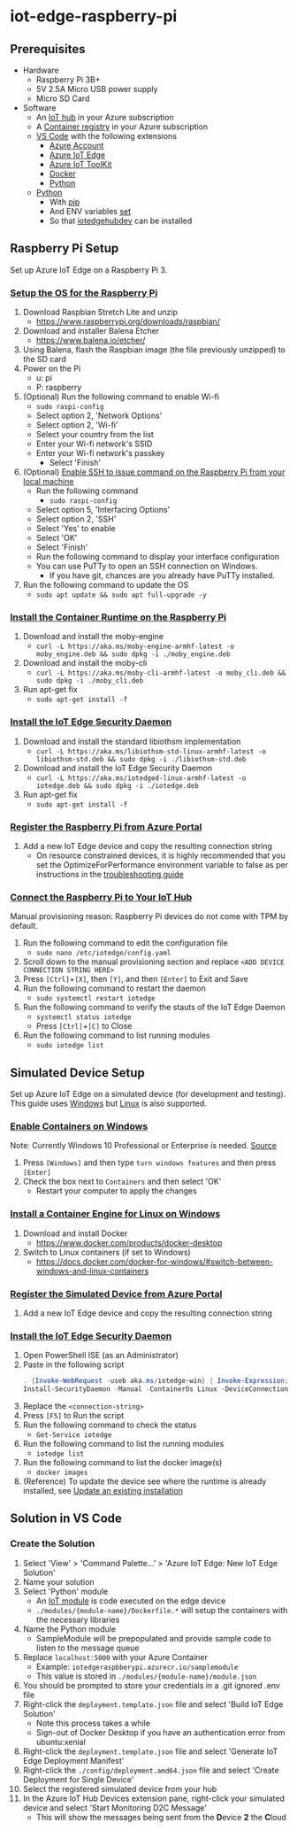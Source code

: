 # iot-edge-raspberry-pi

## Prerequisites
- Hardware
   - Raspberry Pi 3B+
   - 5V 2.5A Micro USB power supply
   - Micro SD Card
- Software
   - An [IoT hub](https://docs.microsoft.com/en-us/azure/iot-hub/iot-hub-create-through-portal) in your Azure subscription
   - A [Container registry](https://docs.microsoft.com/en-us/azure/container-registry/container-registry-get-started-portal) in your Azure subscription
   - [VS Code](https://code.visualstudio.com/) with the following extensions
      - [Azure Account](https://marketplace.visualstudio.com/items?itemName=ms-vscode.azure-account)
      - [Azure IoT Edge](https://marketplace.visualstudio.com/items?itemName=vsciot-vscode.azure-iot-edge)
      - [Azure IoT ToolKit](https://marketplace.visualstudio.com/items?itemName=vsciot-vscode.azure-iot-toolkit)
      - [Docker](https://marketplace.visualstudio.com/items?itemName=PeterJausovec.vscode-docker)
      - [Python](https://marketplace.visualstudio.com/items?itemName=ms-python.python)
    - [Python](https://www.python.org/downloads/)
      - With [pip](https://pip.pypa.io/en/stable/installing/)
      - And ENV variables [set](https://www.tutorialspoint.com/python/python_environment.htm)
      - So that [iotedgehubdev](https://github.com/Azure/iotedgehubdev#installing) can be installed 

## Raspberry Pi Setup
Set up Azure IoT Edge on a Raspberry Pi 3.

### [Setup the OS for the Raspberry Pi](https://blog.jongallant.com/2017/11/raspberrypi-setup/)
1. Download Raspbian Stretch Lite and unzip
    - https://www.raspberrypi.org/downloads/raspbian/
1. Download and installer Balena Etcher
    - https://www.balena.io/etcher/
1. Using Balena, flash the Raspbian image (the file previously unzipped) to the SD card
1. Power on the Pi
    - u: pi
    - P: raspberry
1. (Optional) Run the following command to enable Wi-fi
    - `sudo raspi-config`
    - Select option 2, 'Network Options'
    - Select option 2, 'Wi-fi'
    - Select your country from the list
    - Enter your Wi-fi network's SSID
    - Enter your Wi-fi network's passkey
	  - Select 'Finish'
1. (Optional) [Enable SSH to issue command on the Raspberry Pi from your local machine](https://www.raspberrypi.org/documentation/remote-access/ssh/)
    - Run the following command
        - `sudo raspi-config`
   - Select option 5, 'Interfacing Options'
   - Select option 2, 'SSH'
   - Select 'Yes' to enable
   - Select 'OK'
   - Select 'Finish'
   - Run the following command to display your interface configuration
   - You can use PuTTy to open an SSH connection on Windows.
       - If you have git, chances are you already have PuTTy installed.
1. Run the following command to update the OS
   - `sudo apt update && sudo apt full-upgrade -y`

### [Install the Container Runtime on the Raspberry Pi](https://docs.microsoft.com/en-us/azure/iot-edge/how-to-install-iot-edge-linux-arm#install-the-container-runtime)
1. Download and install the moby-engine
   - `curl -L https://aka.ms/moby-engine-armhf-latest -o moby_engine.deb && sudo dpkg -i ./moby_engine.deb`
1. Download and install the moby-cli
   - `curl -L https://aka.ms/moby-cli-armhf-latest -o moby_cli.deb && sudo dpkg -i ./moby_cli.deb`
1. Run apt-get fix
   - `sudo apt-get install -f`

### [Install the IoT Edge Security Daemon](https://docs.microsoft.com/en-us/azure/iot-edge/how-to-install-iot-edge-linux-arm#install-the-iot-edge-security-daemon)
1. Download and install the standard libiothsm implementation
   - `curl -L https://aka.ms/libiothsm-std-linux-armhf-latest -o libiothsm-std.deb && sudo dpkg -i ./libiothsm-std.deb`
1. Download and install the IoT Edge Security Daemon
   - `curl -L https://aka.ms/iotedged-linux-armhf-latest -o iotedge.deb && sudo dpkg -i ./iotedge.deb`
1. Run apt-get fix
   - `sudo apt-get install -f`

### [Register the Raspberry Pi from Azure Portal](https://docs.microsoft.com/en-us/azure/iot-edge/how-to-register-device-portal)
1. Add a new IoT Edge device and copy the resulting connection string
   - On resource constrained devices, it is highly recommended that you set the OptimizeForPerformance environment variable to false as per instructions in the [troubleshooting guide](https://docs.microsoft.com/en-us/azure/iot-edge/troubleshoot#stability-issues-on-resource-constrained-devices)
   
### [Connect the Raspberry Pi to Your IoT Hub](https://docs.microsoft.com/en-us/azure/iot-edge/how-to-install-iot-edge-linux-arm#option-1-manual-provisioning)
Manual provisioning reason: Raspberry Pi devices do not come with TPM by default.
1. Run the following command to edit the configuration file
   - `sudo nano /etc/iotedge/config.yaml`
1. Scroll down to the manual provisioning section and replace `<ADD DEVICE CONNECTION STRING HERE>`
1. Press `[Ctrl]`+`[X]`, then `[Y]`, and then `[Enter]` to Exit and Save
1. Run the following command to restart the daemon
   - `sudo systemctl restart iotedge`
1. Run the following command to verify the stauts of the IoT Edge Daemon
   - `systemctl status iotedge`
   - Press `[Ctrl]`+`[C]` to Close
1. Run the following command to list running modules
   - `sudo iotedge list`

## Simulated Device Setup
Set up Azure IoT Edge on a simulated device (for development and testing). This guide uses [Windows](https://docs.microsoft.com/en-us/azure/iot-edge/how-to-install-iot-edge-windows-with-linux) but [Linux](https://docs.microsoft.com/en-us/azure/iot-edge/how-to-install-iot-edge-linux) is also supported.

### [Enable Containers on Windows](https://docs.microsoft.com/en-us/azure/iot-edge/how-to-install-iot-edge-linux)
Note: Currently Windows 10 Professional or Enterprise is needed. [Source](https://docs.microsoft.com/en-us/virtualization/windowscontainers/quick-start/quick-start-windows-10#prerequisites)
1. Press `[Windows]` and then type `turn windows features` and then press `[Enter]`
1. Check the box next to `Containers` and then select 'OK'
   - Restart your computer to apply the changes

### [Install a Container Engine for Linux on Windows](https://docs.microsoft.com/en-us/azure/iot-edge/how-to-install-iot-edge-windows#docker-for-linux-containers)
1. Download and install Docker
   - https://www.docker.com/products/docker-desktop
1. Switch to Linux containers (if set to Windows)
   - https://docs.docker.com/docker-for-windows/#switch-between-windows-and-linux-containers

### [Register the Simulated Device from Azure Portal](https://docs.microsoft.com/en-us/azure/iot-edge/how-to-register-device-portal)
1. Add a new IoT Edge device and copy the resulting connection string

### [Install the IoT Edge Security Daemon](https://docs.microsoft.com/en-us/azure/iot-edge/how-to-install-iot-edge-windows#option-1-install-and-manually-provision)
1. Open PowerShell ISE (as an Administrator)
1. Paste in the following script
   ```powershell
   . {Invoke-WebRequest -useb aka.ms/iotedge-win} | Invoke-Expression; `
   Install-SecurityDaemon -Manual -ContainerOs Linux -DeviceConnectionString '<connection-string>'
   ```
1. Replace the `<connection-string>`
1. Press `[F5]` to Run the script
1. Run the following command to check the status
   - `Get-Service iotedge`
1. Run the following command to list the running modules
   - `iotedge list`
1. Run the following command to list the docker image(s)
   - `docker images`
1. (Reference) To update the device see where the runtime is already installed, see [Update an existing installation](https://docs.microsoft.com/en-us/azure/iot-edge/how-to-install-iot-edge-windows#update-an-existing-installation)

## Solution in VS Code

### Create the Solution
1. Select 'View' > 'Command Palette...' > 'Azure IoT Edge: New IoT Edge Solution'
1. Name your solution
1. Select 'Python' module
   - An [IoT module](https://docs.microsoft.com/en-us/azure/marketplace/iot-edge-module) is code executed on the edge device
   - `./modules/{module-name}/Dockerfile.*` will setup the containers with the necessary libraries
1. Name the Python module
   - SampleModule will be prepopulated and provide sample code to listen to the message queue
1. Replace `localhost:5000` with your Azure Container
   - Example: `iotedgeraspbberypi.azurecr.io/samplemodule`
   - This value is stored in `./modules/{module-name}/module.json`
1. You should be prompted to store your credentials in a .git ignored .env file
1. Right-click the `deployment.template.json` file and select 'Build IoT Edge Solution'
   - Note this process takes a while
   - Sign-out of Docker Desktop if you have an authentication error from ubuntu:xenial
1. Right-click the `deployment.template.json` file and select 'Generate IoT Edge Deployment Manifest'
1. Right-click the `./config/deployment.amd64.json` file and select 'Create Deployment for Single Device'
1. Select the registered simulated device from your hub
1. In the Azure IoT Hub Devices extension pane, right-click your simulated device and select 'Start Monitoring D2C Message'
   - This will show the messages being sent from the **D**evice **2** the **C**loud
